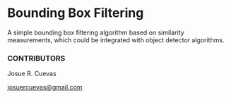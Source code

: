 # Bounding Box Filtering

A simple bounding box filtering algorithm based on similarity measurements, which could be integrated with object detector algorithms.

### CONTRIBUTORS

Josue R. Cuevas

josuercuevas@gmail.com
